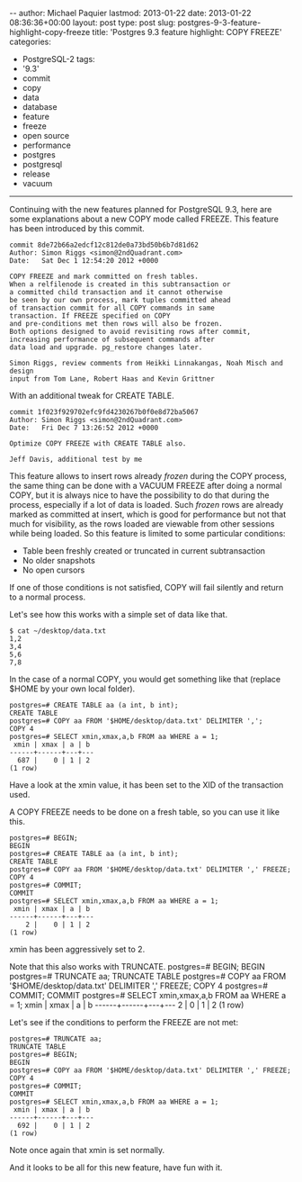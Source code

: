 --
author: Michael Paquier
lastmod: 2013-01-22
date: 2013-01-22 08:36:36+00:00
layout: post
type: post
slug: postgres-9-3-feature-highlight-copy-freeze
title: 'Postgres 9.3 feature highlight: COPY FREEZE'
categories:
- PostgreSQL-2
tags:
- '9.3'
- commit
- copy
- data
- database
- feature
- freeze
- open source
- performance
- postgres
- postgresql
- release
- vacuum
---

Continuing with the new features planned for PostgreSQL 9.3, here are some explanations about a new COPY mode called FREEZE. This feature has been introduced by this commit.

    commit 8de72b66a2edcf12c812de0a73bd50b6b7d81d62
    Author: Simon Riggs <simon@2ndQuadrant.com>
    Date:   Sat Dec 1 12:54:20 2012 +0000

    COPY FREEZE and mark committed on fresh tables.
    When a relfilenode is created in this subtransaction or
    a committed child transaction and it cannot otherwise
    be seen by our own process, mark tuples committed ahead
    of transaction commit for all COPY commands in same
    transaction. If FREEZE specified on COPY
    and pre-conditions met then rows will also be frozen.
    Both options designed to avoid revisiting rows after commit,
    increasing performance of subsequent commands after
    data load and upgrade. pg_restore changes later.

    Simon Riggs, review comments from Heikki Linnakangas, Noah Misch and design
    input from Tom Lane, Robert Haas and Kevin Grittner

With an additional tweak for CREATE TABLE.

    commit 1f023f929702efc9fd4230267b0f0e8d72ba5067
    Author: Simon Riggs <simon@2ndQuadrant.com>
    Date:   Fri Dec 7 13:26:52 2012 +0000

    Optimize COPY FREEZE with CREATE TABLE also.

    Jeff Davis, additional test by me

This feature allows to insert rows already *frozen* during the COPY process, the same thing can be done with a VACUUM FREEZE after doing a normal COPY, but it is always nice to have the possibility to do that during the process, especially if a lot of data is loaded. Such *frozen* rows are already marked as committed at insert, which is good for performance but not that much for visibility, as the rows loaded are viewable from other sessions while being loaded. So this feature is limited to some particular conditions:

  * Table been freshly created or truncated in current subtransaction
  * No older snapshots
  * No open cursors

If one of those conditions is not satisfied, COPY will fail silently and return to a normal process.

Let's see how this works with a simple set of data like that.

    $ cat ~/desktop/data.txt 
    1,2
    3,4
    5,6
    7,8

In the case of a normal COPY, you would get something like that (replace $HOME by your own local folder).

    postgres=# CREATE TABLE aa (a int, b int);
    CREATE TABLE
    postgres=# COPY aa FROM '$HOME/desktop/data.txt' DELIMITER ',';
    COPY 4
    postgres=# SELECT xmin,xmax,a,b FROM aa WHERE a = 1;
     xmin | xmax | a | b 
    ------+------+---+---
      687 |    0 | 1 | 2
    (1 row)

Have a look at the xmin value, it has been set to the XID of the transaction used.

A COPY FREEZE needs to be done on a fresh table, so you can use it like this.

    postgres=# BEGIN;
    BEGIN
    postgres=# CREATE TABLE aa (a int, b int);
    CREATE TABLE
    postgres=# COPY aa FROM '$HOME/desktop/data.txt' DELIMITER ',' FREEZE;
    COPY 4
    postgres=# COMMIT;
    COMMIT
    postgres=# SELECT xmin,xmax,a,b FROM aa WHERE a = 1;
     xmin | xmax | a | b 
    ------+------+---+---
        2 |    0 | 1 | 2
    (1 row)

xmin has been aggressively set to 2.

Note that this also works with TRUNCATE.
    postgres=# BEGIN;
    BEGIN
    postgres=# TRUNCATE aa;
    TRUNCATE TABLE
    postgres=# COPY aa FROM '$HOME/desktop/data.txt' DELIMITER ',' FREEZE;
    COPY 4
    postgres=# COMMIT;
    COMMIT
    postgres=# SELECT xmin,xmax,a,b FROM aa WHERE a = 1;
     xmin | xmax | a | b 
    ------+------+---+---
        2 |    0 | 1 | 2
    (1 row)

Let's see if the conditions to perform the FREEZE are not met:

    postgres=# TRUNCATE aa;
    TRUNCATE TABLE
    postgres=# BEGIN;
    BEGIN
    postgres=# COPY aa FROM '$HOME/desktop/data.txt' DELIMITER ',' FREEZE;
    COPY 4
    postgres=# COMMIT;
    COMMIT
    postgres=# SELECT xmin,xmax,a,b FROM aa WHERE a = 1;
     xmin | xmax | a | b 
    ------+------+---+---
      692 |    0 | 1 | 2
    (1 row)

Note once again that xmin is set normally.

And it looks to be all for this new feature, have fun with it.
